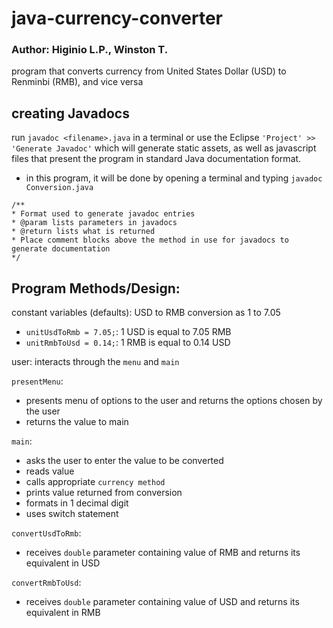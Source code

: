 # java-currency-converter
### Author: Higinio L.P., Winston T.
program that converts currency from United States Dollar (USD) to Renminbi (RMB), and vice versa

## creating Javadocs
run `javadoc <filename>.java` in a terminal or use the Eclipse `'Project' >> 'Generate Javadoc'`  which will generate static assets, as well as javascript files that present the program in standard Java documentation format.
- in this program, it will be done by opening a terminal and typing `javadoc Conversion.java`
```
/**
* Format used to generate javadoc entries
* @param lists parameters in javadocs
* @return lists what is returned
* Place comment blocks above the method in use for javadocs to generate documentation
*/
```

## Program Methods/Design:
constant variables (defaults): USD to RMB conversion as 1 to 7.05
- `unitUsdToRmb = 7.05;`: 1 USD is equal to 7.05 RMB  
- `unitRmbToUsd = 0.14;`: 1 RMB is equal to 0.14 USD

user: interacts through the `menu` and `main`

`presentMenu`: 
- presents menu of options to the user and returns the options chosen by the user
- returns the value to main

`main`:
- asks the user to enter the value to be converted
- reads value
- calls appropriate `currency method`
- prints value returned from conversion
- formats in 1 decimal digit
- uses switch statement

`convertUsdToRmb`: 
- receives `double` parameter containing value of RMB and returns its equivalent in USD

`convertRmbToUsd`: 
- receives `double` parameter containing value of USD and returns its equivalent in RMB


